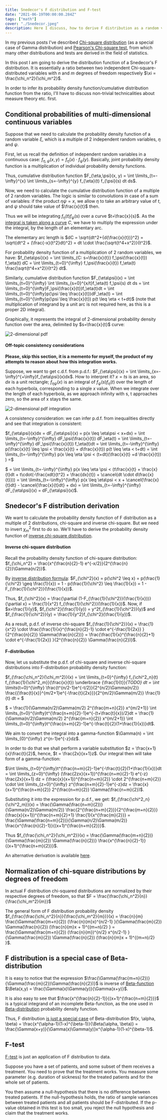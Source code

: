 ```yaml
---
title: Snedecor's F distribution and F-test
date: "2021-06-19T00:00:00.284Z"
tags: ["math"]
cover: "./Snedecor.jpeg"
description: Here I discuss, how to derive F distribution as a random variable, which is a ratio of two independent chi-square disributions. I'll also briefly discuss F-test and ANOVA here.
---
```


In my previous posts I've described [Chi-square distribution](/2021-06-09-1) (as a special case of Gamma distribution) and [Pearson's Chi-square test](/2021-06-17-1), from which many other distributions and tests are derived in the field of statistics.

In this post I am going to derive the distribution function of a Snedecor's F distribution. It is essentially a ratio between two independent Chi-square-distributed variables with $n$ and $m$ degrees of freedom respectively $\xi = \frac{\chi_n^2}{\chi_m^2}$.

In order to infer its probability density function/cumulative distribution function from the ratio, I'll have to discuss non-trivial technicalities about measure theory etc. first.


Conditional probabilities of multi-dimensional continuous variables
-------------------------------------------------------------------

Suppose that we need to calculate the probability density function of a random variable $\xi$, which is a multiple of 2 independent random variables, $\eta$ and $\psi$.

First, let us recall the definition of independent random variables in a continuous case: $f_{\eta, \psi}(x,y) = f_\eta(x) \cdot f_\psi(y)$. Basically, joint probability density function is a multiplication of individual probability density functions.

Thus, cumulative distribution function $F_{\eta,\psi}(x, y) = \int \limits_{t=-\infty}^{x} \int \limits_{s=-\infty}^{y} f_{\eta}(t) f_{\psi}(s) dt ds$.

Now, we need to calculate the cumulative distribution function of a multiple of 2 random variables. The logic is similar to convolutions in case of a sum of variables: if the product $\eta \psi = x$, we allow $\eta$ to take an arbitrary value of $t$, and $\psi$ should take value of $\frac{x}{t}$ then.

Thus we will be integrating $f_{\eta}(t) f_{\psi}(s)$ over a curve $t=\frac{x}{s}$. As the [integral is taken along a curve](https://en.wikipedia.org/wiki/Line_integral) $C$, we have to multiply the expression under the integral, by the length of an elementary arc.

The elementary arc length is $dC = \sqrt{dt^2+{d(\frac{x}{t})}^2} = \sqrt{dt^2 + (\frac{-x}{t^2}dt)^2} = dt \cdot \frac{\sqrt{t^4+x^2}}{t^2}$.

For probability density function of a multiplication of 2 random variables, we have: $f_{\eta\psi}(x) = \int \limits_{С: s=\frac{x}{t}} f_\psi(\frac{x}{t}) f_\eta(t) dC = \int \limits_{t=0}^{\infty} f_\psi(\frac{x}{t}) f_\eta(t) \frac{\sqrt{t^4+x^2}}{t^2} dt$.

Similarly, cumulative distribution function $F_{\eta\psi}(x) = \int \limits_{t=0}^{\infty} \int \limits_{s=0}^{x/t}f_\eta(t) f_\psi(s) dt ds = \int \limits_{t=0}^{\infty}F_\psi(\frac{x}{t})f_\eta(t)dt = \int \limits_{t=0}^{\infty}p(\psi \leq \frac{x}{t})dF_\eta(t) = \int \limits_{t=0}^{\infty}p(\psi \leq \frac{x}{t}) p(t \leq \eta < t+dt)$ (note that multiplication of integrand by a unit arc is not required here, as this is a proper 2D integral).

Graphically, it represents the integral of 2-dimensional probability density function over the area, delimited by $s=\frac{x}{t}$ curve:

![2-dimensional pdf](./2_dimensional_pdf.png)

#### Off-topic consistency considerations

**Please, skip this section, it is a memento for myself, the product of my attempts to reason about how this integration works.**

Suppose, we want to get c.d.f. from p.d.f.: $F_{\eta\psi}(x) = \int \limits_{x=-\infty}^{+\infty}f_{\eta\psi}(x)dx$. How to interpret it? $x=ts$ is an area, so $dx$ is a unit rectangle; $f_{\eta\psi}(x)$ is an integral of $f_\psi(s)f_\eta(t)$ over the length of each hyperbola, corresponding to a single $x$ value. When we integrate over the length of each hyperbola, as we approach infinity with s, t approaches zero, so the area of x stays the same.

![2-dimensional pdf integration](2_dimensional_pdf_integration.png)

A consistency consideration: we can infer p.d.f. from inequalities directly and see that integration is consistent:

$f_{\eta\psi}(x)dx = dF_{\eta\psi}(x) = p(x \leq \eta\psi < x+dx) = \int \limits_{t=-\infty}^{\infty} dF_\psi(\frac{x}{t}) dF_\eta(t) = \int \limits_{t=-\infty}^{\infty} dF_\psi(\frac{x}{t}) f_\eta(t)dt = \int \limits_{t=-\infty}^{\infty} p(\frac{x}{t} \leq \psi < \frac{x}{t} + d\frac{x}{t}) p(t \leq \eta < t+dt) = \int \limits_{t=-\infty}^{\infty} p(x \leq \eta \psi < (t+dt)(\frac{x}{t} +d \frac{x}{t}) ) =$

$ = \int \limits_{t=-\infty}^{\infty} p(x \leq \eta \psi < (t\frac{x}{t} + \frac{x}{t}dt + t\cdot(-\frac{xdt}{t^2} + \frac{dx}{t}) + \cancel{dt \cdot d\frac{x}{t}})) = \int \limits_{t=-\infty}^{\infty} p(x \leq \eta\psi < x + \cancel{\frac{x}{t}dt} - \cancel{\frac{x}{t}dt} + dx) = \int \limits_{t=-\infty}^{\infty} dF_{\eta\psi}(x) = dF_{\eta\psi}(x)$.

Snedecor's F distribution derivation
------------------------------------

We want to calculate the probability density function of F distribution as a multiple of 2 distributions, chi-square and inverse chi-square. But we need to invert $\chi_m^2$ first to do so. We'll have to derive the probability density function of [inverse chi-square distribution](https://en.wikipedia.org/wiki/Inverse-chi-squared_distribution).

#### Inverse chi-square distribution

Recall the probability density function of chi-square distribution: $f_{\chi_n^2} = \frac{x^{\frac{n}{2}-1} e^{-x/2}}{2^{\frac{n}{2}}\Gamma(n/2)}$. 

By [inverse distribution formula](https://en.wikipedia.org/wiki/Inverse_distribution): $F_{\chi^2}(x) = p(\chi^2 \leq x) = p(\frac{1}{\chi^2} \geq \frac{1}{x}) = 1 - p(\frac{1}{\chi^2} \leq \frac{1}{x}) = 1 - F_{\frac{1}{\chi^2}}(\frac{1}{x})$. 

Thus, $f_{\chi^2}(x) = \frac{\partial (1-F_{\frac{1}{\chi^2}}(\frac{1}{x}))}{\partial x} = \frac{1}{x^2} f_{\frac{1}{\chi^2}}(\frac{1}{x})$. Now, if $x=\frac{1}{y}$, $f_{\chi^2}(\frac{1}{y}) = y^2f_{\frac{1}{\chi^2}}(y)$ and $f_{\frac{1}{\chi^2}}(y) = \frac{1}{y^2}f_{\chi^2}(\frac{1}{y})$.

As a result, p.d.f. of inverse chi-square $f_{\frac{1}{\chi^2}}(x) = \frac{1}{x^2} \cdot \frac{\frac{1}{x}^{\frac{n}{2}-1} \cdot e^{-\frac{1}{2x}} }{2^{\frac{n}{2}} \Gamma(\frac{n}{2})} = \frac{\frac{1}{x}^{\frac{n}{2}+1} \cdot e^{-\frac{1}{2x}} }{2^{\frac{n}{2}} \Gamma(\frac{n}{2})}$.


#### F-distribution

Now, let us substitute the p.d.f. of chi-square and inverse chi-square distributions into F-distribution probability density function:

$f_{\frac{\chi_n^2}{\chi_m^2}}(x) = \int \limits_{t=0}^{\infty} f_{\chi^2_n}(t) f_{\frac{1}{\chi^2_m}}(\frac{x}{t}) \underbrace {\frac{1}{t}}_{TODO} dt = \int \limits_{t=0}^{\infty} \frac{t^{n/2-1}e^{-t/2}}{2^{n/2}\Gamma(n/2)} \frac{{\frac{t}{x}}^{m/2+1}e^{-\frac{t}{2x}}}{2^{m/2}\Gamma(m/2)} \frac{1}{t} dt = $

$ = \frac{1}{\Gamma(n/2)\Gamma(m/2) 2^{\frac{m+n}{2}} x^{m/2+1}} \int \limits_{t=0}^{\infty}t^{\frac{n+m}{2}-1}e^{-(t+\frac{t}{x})/2}dt = \frac{1}{\Gamma(n/2)\Gamma(m/2) 2^{\frac{m+n}{2}} x^{m/2+1}} \int \limits_{t=0}^{\infty}t^{\frac{n+m}{2}-1}e^{-\frac{t}{2}(1+\frac{1}{x})}dt$. 

We aim to convert the integral into a gamma-function $\Gamma(n) = \int \limits_{0}^{\infty} z^{n-1}e^{-z}dz$.

In order to do that we shall perform a variable substitution $z = \frac{x+1}{x}\frac{t}{2}$, hence, $t = \frac{2x}{x+1}z$. Our integral then will take form of a gamma-function: 

$\int \limits_{t=0}^{\infty}t^{\frac{n+m}{2}-1}e^{-\frac{t}{2}(1+\frac{1}{x})}dt = \int \limits_{z=0}^{\infty} (\frac{2zx}{x+1})^{\frac{n+m}{2}-1} e^{-z} \frac{2x}{x+1} dz = (\frac{x}{x+1})^{\frac{n+m}{2}} \cdot 2^{\frac{n+m}{2}} \cdot \int \limits_{z=0}^{\infty} z^{\frac{n+m}{2}-1}e^{-z}dz = \frac{x}{x+1}^{\frac{n+m}{2}} 2^{\frac{n+m}{2}} \Gamma(\frac{n+m}{2})$.

Substituting it into the expression for p.d.f., we get: $f_{\frac{\chi^2_n}{\chi^2_m}}(x) = \frac{\Gamma(\frac{n+m}{2})}{\Gamma(n/2)\Gamma(m/2)} \frac{2^{\frac{n+m}{2}}}{2^{\frac{m+n}{2}}} (\frac{x}{x+1})^{\frac{n+m}{2}+1} \frac{1}{x^{\frac{m}{2}}} = \frac{\Gamma(\frac{n+m}{2})}{\Gamma(n/2)\Gamma(m/2)} \frac{x^{\frac{n}{2}-1}}{(x+1)^{\frac{n+m}{2}}}$.

Thus $f_{\frac{\chi_n^2}{\chi_m^2}}(x) = \frac{\Gamma(\frac{m+n}{2})}{\Gamma(\frac{m}{2}) \Gamma(\frac{n}{2})} \frac{x^{\frac{n}{2}-1}}{(x+1)^{\frac{n+m}{2}}}$.

An alternative derivation is available [here](http://www.milefoot.com/math/stat/pdfc-fdist.htm).

Normalization of chi-square distributions by degrees of freedom
---------------------------------------------------------------

In actual F distribution chi-squared distributions are normalized by their respective degrees of freedom, so that $F = \frac{\frac{\chi_n^2}{n}}{\frac{\chi_m^2}{m}}$

The general form of F distribution probability density $f_{\frac{\frac{\chi_n^2}{n}}{\frac{\chi_m^2}{m}}}(x) = \frac{n}{m} \frac{\Gamma(\frac{m+n}{2}) (\frac{n}{m}x)^{n/2-1} }{\Gamma(\frac{m}{2}) \Gamma(\frac{n}{2}) (\frac{n}{m}x + 1)^{(m+n)/2} } = \frac{\Gamma(\frac{m+n}{2}) (\frac{n}{m})^{n/2} x^{n/2-1} }{\Gamma(\frac{m}{2}) \Gamma(\frac{n}{2}) (\frac{n}{m}x + 1)^{(m+n)/2} }$.


F distribution is a special case of Beta-distribution
-----------------------------------------------------

It is easy to notice that the expression $\frac{\Gamma(\frac{m+n}{2})}{\Gamma(\frac{m}{2})\Gamma(\frac{n}{2})}$ is inverse of [Beta-function](https://en.wikipedia.org/wiki/Beta_function) $\Beta(x,y) = \frac{\Gamma(x)\Gamma(y)}{\Gamma(x+y)}$.

It is also easy to see that $\frac{x^{\frac{n}{2}-1}}{(x+1)^{\frac{n+m}{2}}}$ is a typical integrand of an incomplete Beta-function, as the one used in [Beta-distribution](https://en.wikipedia.org/wiki/Beta_distribution) probability density function.

Thus, F distribution [is just a special case](https://math.stackexchange.com/questions/713626/beta-distribution-to-f-distribution) of Beta-distribution $f(x, \alpha, \beta) = \frac{x^{\alpha-1}(1-x)^{\beta-1}}{\Beta(\alpha, \beta)} = \frac{\Gamma(x+y)}{\Gamma(x)\Gamma(y)}x^{\alpha-1}(1-x)^{\beta-1}$.


F-test
------
[F-test](https://en.wikipedia.org/wiki/Analysis_of_variance) is just an application of F distribution to data. 

Suppose you have a set of patients, and some subset of them receives a treatment. You need to prove that the treatment works. 
You measure some parameter (e.g. duration of sickness) for the treated patients and for the whole set of patients.

You then assume a null-hypothesis that there is no difference between treated patients. If the null-hypothesis holds, the ratio of sample
variances between treated patients and all patients should be F-distributed. If the p-value obtained in this test is too
small, you reject the null hypothesis and claim that the treatment works.
